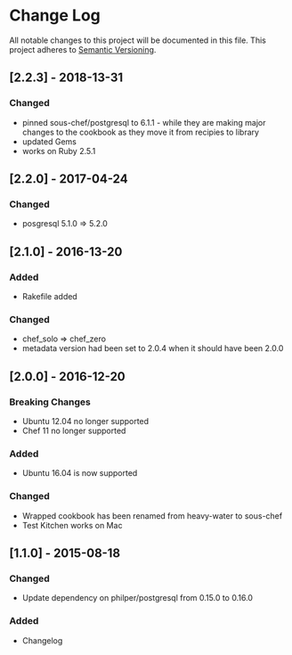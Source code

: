 # Change Log
All notable changes to this project will be documented in this file.
This project adheres to [Semantic Versioning](http://semver.org/).

## [2.2.3] - 2018-13-31
### Changed
  - pinned sous-chef/postgresql to 6.1.1 - while they are making major changes to 
    the cookbook as they move it from recipies to library
  - updated Gems
  - works on Ruby 2.5.1


## [2.2.0] - 2017-04-24
### Changed
  - posgresql 5.1.0 => 5.2.0

## [2.1.0] - 2016-13-20
### Added
  - Rakefile added

### Changed
  - chef_solo => chef_zero
  - metadata version had been set to 2.0.4 when it should have been 2.0.0

## [2.0.0] - 2016-12-20
### Breaking Changes
  - Ubuntu 12.04 no longer supported
  - Chef 11 no longer supported

### Added
  - Ubuntu 16.04 is now supported

### Changed
  - Wrapped cookbook has been renamed from heavy-water to sous-chef 
  - Test Kitchen works on Mac

## [1.1.0] - 2015-08-18
### Changed
  - Update dependency on philper/postgresql from 0.15.0 to 0.16.0

### Added
  - Changelog

